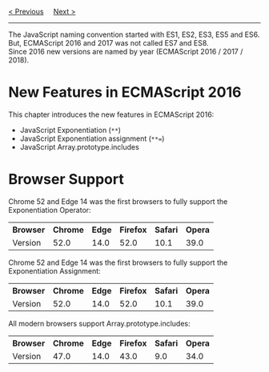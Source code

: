<a href="/JS/Versions/2015.md">&lt; Previous</a>
&nbsp;&nbsp;&nbsp;
<a href="/JS/Versions/2017.md">Next &gt;</a>
<hr>
The JavaScript naming convention started with ES1, ES2, ES3, ES5 and ES6.
<br>
But, ECMAScript 2016 and 2017 was not called ES7 and ES8.
<br>
Since 2016 new versions are named by year (ECMAScript 2016 / 2017 / 2018).
<h1>New Features in ECMAScript 2016</h1>
This chapter introduces the new features in ECMAScript 2016:
<ul>
  <li>JavaScript Exponentiation (<code>**</code>)</li>
  <li>JavaScript Exponentiation assignment (<code>**=</code>)</li>
  <li>JavaScript Array.prototype.includes</li>
</ul>
<h1>Browser Support</h1>
Chrome 52 and Edge 14 was the first browsers to fully support the Exponentiation Operator:
<table class="ws-table-all notranslate">
  <tr>
    <th>Browser</th>
    <th>Chrome</th>
    <th>Edge</th>
    <th>Firefox</th>
    <th>Safari</th>
    <th>Opera</th>
  </tr>
  <tr>
    <td>Version</td>
    <td>52.0</td>
    <td>14.0</td>
    <td>52.0</td>
    <td>10.1</td>
    <td>39.0</td>
  </tr>
</table>
Chrome 52 and Edge 14 was the first browsers to fully support the Exponentiation Assignment:
<table class="ws-table-all notranslate">
  <tr>
    <th>Browser</th>
    <th>Chrome</th>
    <th>Edge</th>
    <th>Firefox</th>
    <th>Safari</th>
    <th>Opera</th>
  </tr>
  <tr>
    <td>Version</td>
    <td>52.0</td>
    <td>14.0</td>
    <td>52.0</td>
    <td>10.1</td>
    <td>39.0</td>
  </tr>
</table>
All modern browsers support Array.prototype.includes:
<table class="ws-table-all notranslate">
  <tr>
    <th>Browser</th>
    <th>Chrome</th>
    <th>Edge</th>
    <th>Firefox</th>
    <th>Safari</th>
    <th>Opera</th>
  </tr>
  <tr>
    <td>Version</td>
    <td>47.0</td>
    <td>14.0</td>
    <td>43.0</td>
    <td>9.0</td>
    <td>34.0</td>
  </tr>
</table>
